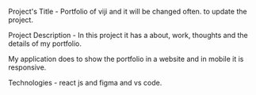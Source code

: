 Project's Title - Portfolio of viji and it will be changed often. to update the project.

Project Description - In this project it has a about, work, thoughts and the details of my portfolio.

My application does to show the portfolio in a website and in mobile it is responsive.

Technologies - react js and figma and vs code.
